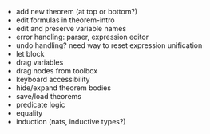 * add new theorem (at top or bottom?)
* edit formulas in theorem-intro
* edit and preserve variable names
* error handling: parser, expression editor
* undo handling? need way to reset expression unification
* let block
* drag variables
* drag nodes from toolbox
* keyboard accessibility
* hide/expand theorem bodies
* save/load theorems
* predicate logic
* equality
* induction (nats, inductive types?)